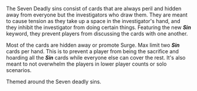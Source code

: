 The Seven Deadly sins consist of cards that are always peril and hidden away from everyone but the investigators who draw them. They are meant to cause tension as they take up a space in the investigator's hand, and they inhibit the investigator from doing certain things. Featuring the new ***Sin*** keyword, they prevent players from discussing the cards with one another.

Most of the cards are hidden away or promote Surge. Max limit two ***Sin*** cards per hand. This is to prevent a player from being the sacrifice and hoarding all the ***Sin*** cards while everyone else can cover the rest. It's also meant to not overwhelm the players in lower player counts or solo scenarios. 

Themed around the Seven deadly sins.